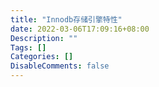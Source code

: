```yaml
---
title: "Innodb存储引擎特性"
date: 2022-03-06T17:09:16+08:00
Description: ""
Tags: []
Categories: []
DisableComments: false
---
```

